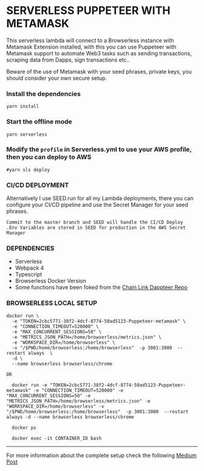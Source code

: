 # SERVERLESS PUPPETEER WITH METAMASK
This serverless lambda will connect to a Browserless instance with Metamask Extension installed, with this you can use Puppeteer with Metamask support to automate Web3 tasks such as sending transactions, scraping data from Dapps, sign transactions etc..

Beware of the use of Metamask with your seed phrases, private keys, you should consider your own secure setup.

### **Install the dependencies**

```
yarn install
```

### **Start the offline mode**
```
yarn serverless
```

### Modify the `profile` in Serverless.yml to use your AWS profile, then you can deploy to AWS
```
#yarn sls deploy

```


### **CI/CD DEPLOYMENT**
Alternatively I use SEED.run for all my Lambda deployments, there you can configure your CI/CD pipeline and use the Secret Manager for your seed phrases.
```
Commit to the master branch and SEED will handle the CI/CD Deploy
.Env Variables are stored in SEED for production in the AWS Secret Manager
```

### **DEPENDENCIES**
* Serverless
* Webpack 4
* Typescript
* Browserless Docker Version
* Some functions have been foked from the [Chain Link Dappteer Repo](https://github.com/ChainSafe/dappeteer)

### **BROWSERLESS LOCAL SETUP**

```
docker run \
  -e "TOKEN=2cbc5771-38f2-4dcf-8774-50ad5123-Puppeteer-metamask" \
  -e "CONNECTION_TIMEOUT=520000" \
  -e "MAX_CONCURRENT_SESSIONS=50" \
  -e "METRICS_JSON_PATH=/home/browserless/metrics.json" \      
  -e "WORKSPACE_DIR=/home/browserless" \
  -v "/$PWD/home/browserless:/home/browserless"  -p 3001:3000  --restart always  \
  -d \
  --name browserless browserless/chrome

OR

  docker run -e "TOKEN=2cbc5771-38f2-4dcf-8774-50ad5123-Puppeteer-metamask" -e "CONNECTION_TIMEOUT=520000" -e "MAX_CONCURRENT_SESSIONS=50" -e "METRICS_JSON_PATH=/home/browserless/metrics.json" -e "WORKSPACE_DIR=/home/browserless" -v "/$PWD/home/browserless:/home/browserless"  -p 3001:3000  --restart always -d --name browserless browserless/chrome

  docker ps

  docker exec -it CONTAINER_ID bash

```



___
For more information about the complete setup check the following [Medium Post](https://medium.com)